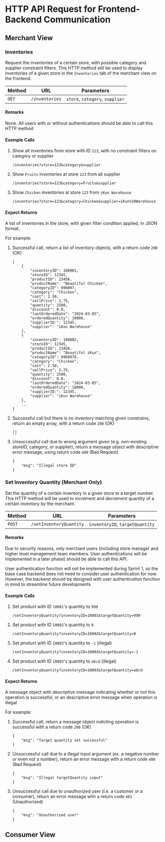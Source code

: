 # HTTP API Request for Frontend-Backend Communication

## Merchant View

### Inventories

Request the inventories of a certain store, with possible category and supplier constraint filters. This HTTP method will be used to display inventories of a given store in the `Inventories` tab of the merchant view on the frontend.

| Method  |      URL       |             Parameters          |
| ------- | -------------  | ------------------------------- |
|  `GET`  | `/inventories` | `store`, `category`, `supplier` |


#### Remarks

None. All users with or without authentications should be able to call this HTTP method


#### Example Calls

1. Show all inventories from store with ID `123`, with no constraint filters on category or supplier

    `/inventories?store=123&category&supplier`

2. Show `Fruits` inventories at store `123` from all supplier

    `/inventories?store=123&category=Fruits&supplier`

3. Show `Chicken` inventories at store `123` from `iKun Warehouse`

    `/inventories?store=123&category=Chicken&supplier=iKun%20Warehouse`


#### Expect Returns

A list of inventories in the store, with given filter condition applied, in JSON format. 

For example:

1. Successful call, return a list of inventory objects, with a return code `200` (OK)

    ```
    [
        {
            "inventoryID": 100001,
            "storeID": 12345,
            "productID": 23456,
            "productName": "Beautiful Chicken",
            "categoryID": 996007,
            "category": "Chicken",
            "cost": 2.50, 
            "sellPrice": 2.75,
            "quantity": 2500,
            "discount": 0.0,
            "lastOrderedDate": "2024-03-05",
            "orderedQuantity": 10000,
            "supplierID:": 12345,
            "supplier": "iKun Warehouse"
        }, 
        {
            "inventoryID": 100002,
            "storeID": 12345,
            "productID": 23456,
            "productName": "Beautiful iKun",
            "categoryID": 9960078,
            "category": "Chicken",
            "cost": 2.50, 
            "sellPrice": 2.75,
            "quantity": 2500,
            "discount": 0.0,
            "lastOrderedDate": "2024-03-05",
            "orderedQuantity": 10000,
            "supplierID:": 12345,
            "supplier": "iKun Warehouse" 
        },
        ...
    ]
    ```

2. Successful call but there is no inventory matching given constrains, return an empty array, with a return code `200` (OK)

    ```
    []
    ```

3. Unsuccessful call due to wrong argument given (e.g. non-existing storeID, category, or supplier), return a message object with descriptive error message, using return code `400` (Bad Request)

    ```
    {
        "msg": "Illegal store ID"
    }
    ```


### Set Inventory Quantity (Merchant Only)

Set the quantity of a certain inventory in a given store to a target number. This HTTP method will be used to increment and decrement quantity of a certain inventory by the merchant.

| Method  |      URL       |             Parameters          |
| ------- | -------------  | ------------------------------- |
| `POST`  | `/setInventoryQuantity` | `inventoryID`, `targetQuantity` |


#### Remarks

Due to security reasons, only merchant users (including store manager and higher level management team members. User authentications will be implemented in a later phase) should be able to call this API.

User authentication function will not be implemented during Sprint 1, so the base case backend does not need to consider user authentication for now. However, the backend should be designed with user authentication function in mind to streamline future developments


#### Example Calls

1. Set product with ID `10001`'s quantity to `999`

    `/setInventoryQuantity?inventoryID=10001&targetQuantity=999`

2. Set product with ID `10002`'s quantity to `0`

    `/setInventoryQuantity?inventoryID=10002&targetQuantity=0`

3. Set product with ID `10003`'s quantity to `-1` (illegal)

    `/setInventoryQuantity?inventoryID=10003&targetQuantity=-1`

4. Set product with ID `10003`'s quantity to `abcd` (illegal)

    `/setInventoryQuantity?inventoryID=10003&targetQuantity=abcd`

#### Expect Returns

A message object with descriptive message indicating whether or not this operation is successful, or an descriptive error message when operation is illegal

For example: 

1. Successful call, return a message object indicting operation is successful with a return code `200` (OK)

    ```
    {
        "msg": "Target quantity set successful"
    }
    ```

2. Unsuccessful call due to a illegal input argument (ex. a negative number or even not a number), return an error message with a return code `400` (Bad Request)

    ```
    {
        "msg": "Illegal targetQuantity input"
    }
    ```

3. Unsuccessful call due to unauthorized user (i.e. a customer or a consumer), return an error message with a return code `401` (Unauthorized)

    ```
    {
        "msg": "Unauthorized user"
    }
    ```


## Consumer View